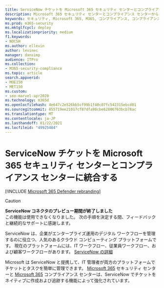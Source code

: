 ```yaml
---
title: ServiceNow チケットを Microsoft 365 セキュリティ センターとコンプライアンス センターに統合する
description: Microsoft 365 セキュリティ センターとコンプライアンス センターから ServiceNow でチケットを作成および追跡する方法について説明します。
keywords: セキュリティ, Microsoft 365, M365, コンプライアンス, コンプライアンス センター, セキュリティ センター, ServiceNow, チケット, タスク,NOW, 接続
ms.prod: m365-security
ms.mktglfcycl: deploy
ms.localizationpriority: medium
f1.keywords:
- NOCSH
ms.author: ellevin
author: levinec
manager: dansimp
audience: ITPro
ms.collection:
- M365-security-compliance
ms.topic: article
search.appverid:
- MOE150
- MET150
ms.custom:
- seo-marvel-apr2020
ms.technology: m365d
ms.openlocfilehash: 4e647c2e526bb5cf99b1f40c07fc542315ebcd01
ms.sourcegitcommit: 855719ee21017cf87dfa98cbe62806763bcb78ac
ms.translationtype: MT
ms.contentlocale: ja-JP
ms.lasthandoff: 01/22/2021
ms.locfileid: "49925484"
---
```

# <a name="integrate-servicenow-tickets-into-the-microsoft-365-security-center-and-compliance-center"></a>ServiceNow チケットを Microsoft 365 セキュリティ センターとコンプライアンス センターに統合する

[!INCLUDE [Microsoft 365 Defender rebranding](../includes/microsoft-defender.md)]

>[!CAUTION]
>**ServiceNow コネクタのプレビュー期間が終了しました**<br>
>この機能は使用できなくなりました。 次の手順を決定する間、フィードバックと継続的なサポートに感謝します。

ServiceNow は、企業がエンタープライズ運用のデジタル ワークフローを管理するのに役立つ、人気のあるクラウド コンピューティング プラットフォームです。 現在のプラットフォームには、IT ワークフロー、従業員ワークフロー、および顧客ワークフローがあります。 [ServiceNow の詳細](https://www.servicenow.com/)

Microsoft は ServiceNow と提携して、IT 管理者が両方のプラットフォームでチケットとタスクを簡単に管理できます。 [Microsoft 365](overview-security-center.md) セキュリティ センターと [Microsoft 365](https://docs.microsoft.com/microsoft-365/compliance/microsoft-365-compliance-center) コンプライアンス センターは、ServiceNow でチケットをネイティブに作成および追跡する機能によって強化されています。

